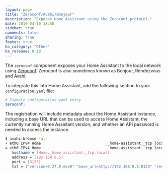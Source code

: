 ```yaml
---
layout: page
title: "Zeroconf/Avahi/Bonjour"
description: "Exposes Home Assistant using the Zeroconf protocol."
date: 2016-04-10 18:50
sidebar: true
comments: false
sharing: true
footer: true
ha_category: "Other"
ha_release: 0.18
---
```


The `zeroconf` component exposes your Home Assistant to the local network using [Zeroconf](https://en.wikipedia.org/wiki/Zero-configuration_networking). Zeroconf is also sometimes known as Bonjour, Rendezvous and Avahi.

To integrate this into Home Assistant, add the following section to your `configuration.yaml` file:

```yaml
# Example configuration.yaml entry
zeroconf:
```

The registration will include metadata about the Home Assistant instance, including a base URL that can be used to access Home Assistant, the currently running Home Assistant version, and whether an API password is needed to access the instance.

```bash
$ avahi-browse -alr
+ eth0 IPv4 Home                              _home-assistant._tcp local
= eth0 IPv4 Home                              _home-assistant._tcp local
   hostname = [Home._home-assistant._tcp.local]
   address = [192.168.0.5]
   port = [8123]
   txt = ["version=0.27.0.dev0" "base_url=http://192.168.0.5:8123" "requires_api_password=true"]
```
